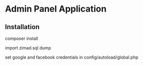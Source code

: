 Admin Panel Application
=======================


Installation
------------

composer install

import zimad.sql dump

set google and facebook credentials in config/autoload/global.php